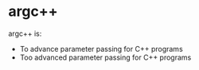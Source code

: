 # argc++

argc++ is:
- To advance parameter passing for C++ programs
- Too advanced parameter passing for C++ programs
